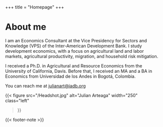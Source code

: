 +++
title = "Homepage"
+++

# About me


I am an Economics Consultant at the Vice Presidency for Sectors and Knowledge (VPS) of the Inter-American Development Bank. I study development economics, with a focus on agricultural land and labor markets, agricultural productivity, migration, and household risk mitigation.

I received a Ph.D. in Agricultural and Resource Economics from the University of California, Davis. Before that, I received an MA and a BA in Economics from Universidad de los Andes in Bogotá, Colombia.

You can reach me at julianart@iadb.org

{{< figure
    src="/Headshot.jpg"
    alt="Julian Arteaga"
    width="250"
	class="left"
>}}

{{< footer-note >}}
